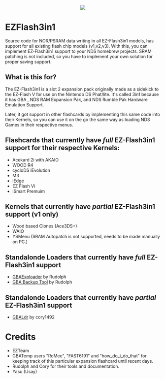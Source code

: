 <p align="center">
 <img src="https://www.gamebrew.org/images/2/2e/Gbaexploader2.png"><br>

# EZFlash3in1
Source code for NOR/PSRAM data writing in all EZ-Flash3in1 models, has support for all existing flash chip models (v1,v2,v3).
With this, you can implement EZ-Flash3in1 support to your NDS homebrew projects. SRAM patching is not included, so you have to implement your own solution for proper saving support.

## **What is this for?**

The EZ-Flash3in1 is a slot 2 expansion pack originally made as a sidekick to the EZ-Flash V for use on the Nintendo DS Phat/lite. It's called 3in1 because it has GBA ,
NDS RAM Expansion Pak, and NDS Rumble Pak Hardware Emulation Support.

Later, it got support in other flashcards by implementing this same code into their Kernels, so you can use it on the go the same way as loading NDS Games in their
respective menus.

## Flashcards that currently have *full* EZ-Flash3in1 support for their respective Kernels:

- Acekard 2i with AKAIO
- WOOD R4
- cycloDS iEvolution
- M3
- iEdge
- EZ Flash Vi
- iSmart Premuim

## Kernels that currently have *partial* EZ-Flash3in1 support (v1 only)
- Wood based Clones (Ace3DS+)
- WAIO
- YSMenu (SRAM Autopatch is not supported, needs to be made manually on PC.)

## Standalonde Loaders that currently have *full* EZ-Flash3in1 support 
- [GBAExploader](https://www.gamebrew.org/wiki/GBA_exploader) by Rudolph
- [GBA Backup Tool](https://www.gamebrew.org/wiki/GBA_Backup_Tool) by Rudolph

## Standalonde Loaders that currently have *partial* EZ-Flash3in1 support
- [GBALdr](https://www.gamebrew.org/wiki/GBALdr) by cory1492

 # Credits
- EZTeam
- GBATemp users "RoMee", "FAST6191" and "how_do_i_do_that" for keeping track of this particular expansion flashcard until recent days.
- Rudolph and Cory for their tools and documentation. 
- Yasu (Usay)

